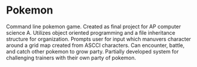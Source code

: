 # Pokemon
Command line pokemon game. Created as final project for AP computer science A. Utilizes object oriented programming and a file inheritance structure for organization. Prompts user for input which manuvers character around a grid map created from ASCCI characters.
Can encounter, battle, and catch other pokemon to grow party. Partially developed system for challenging trainers with their own party of pokemon. 

